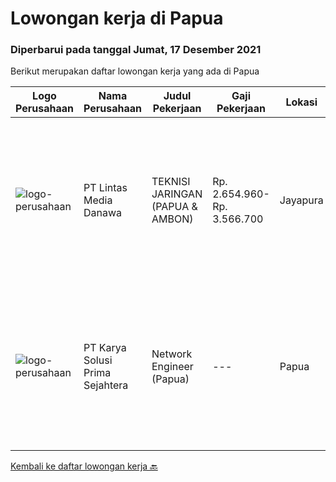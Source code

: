 
  # Lowongan kerja di Papua

  ### Diperbarui pada tanggal Jumat, 17 Desember 2021

  Berikut merupakan daftar lowongan kerja yang ada di Papua

  |Logo Perusahaan | Nama Perusahaan | Judul Pekerjaan | Gaji Pekerjaan | Lokasi | Deskripsi | Tanggal diunggah | Pranala |
  | -------------- | --------------- | --------------- | --------- | --------- | -------------- | ------- | ----------- |
  |![logo-perusahaan](https://image-service-cdn.seek.com.au/4cc5b4edd8a09fb41741a122f57ee79a81b9a89e/ee4dce1061f3f616224767ad58cb2fc751b8d2dc)|PT Lintas Media Danawa|TEKNISI JARINGAN (PAPUA & AMBON)|Rp. 2.654.960-Rp. 3.566.700|Jayapura|Kualifikasi: Usia maksimum saat melamar adalah 26 tahun Lulusan SMK/D3/S1 (Teknik elektro, informatika, ilmu computer) dan sejenisnya Minimal memiliki...|Selasa, 14 Desember 2021|https://www.jobstreet.co.id/id/job/teknisi-jaringan-papua-ambon-3705083?token=0~9fbe4a71-4100-4945-9077-c58115a24f4d&sectionRank=1&jobId=jobstreet-id-job-3705083|
|![logo-perusahaan](https://image-service-cdn.seek.com.au/bb0f2c313297f2db3d497466b95d7da85644edc0/ee4dce1061f3f616224767ad58cb2fc751b8d2dc)|PT Karya Solusi Prima Sejahtera|Network Engineer (Papua)|---|Papua|Kualifikasi: Usia maksimal 35 tahun Pendidikan minimal D3/S1 jurusan Teknik Telekomunikasi Memahami konsep OSI layer &amp; protokol komunikasi data...|Sabtu, 04 Desember 2021|https://www.jobstreet.co.id/id/job/network-engineer-papua-3701543?token=0~9fbe4a71-4100-4945-9077-c58115a24f4d&sectionRank=2&jobId=jobstreet-id-job-3701543|


  [Kembali ke daftar lowongan kerja 🔙](../README.md#daftar-lowongan-kerja)
  